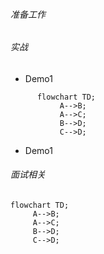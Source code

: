 ###### 准备工作


###### 实战
* Demo1
```mermaid
      flowchart TD;
           A-->B;
           A-->C;
           B-->D;
           C-->D;
```
* Demo1
###### 面试相关

```mermaid
flowchart TD;
     A-->B;
     A-->C;
     B-->D;
     C-->D;
```


